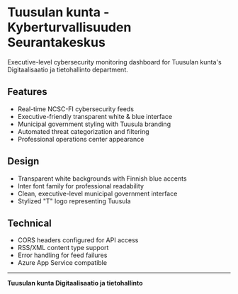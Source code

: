 # Tuusulan kunta - Kyberturvallisuuden Seurantakeskus

Executive-level cybersecurity monitoring dashboard for Tuusulan kunta's Digitaalisaatio ja tietohallinto department.

## Features
- Real-time NCSC-FI cybersecurity feeds
- Executive-friendly transparent white & blue interface  
- Municipal government styling with Tuusula branding
- Automated threat categorization and filtering
- Professional operations center appearance

## Design
- Transparent white backgrounds with Finnish blue accents
- Inter font family for professional readability
- Clean, executive-level municipal government interface
- Stylized "T" logo representing Tuusula

## Technical
- CORS headers configured for API access
- RSS/XML content type support
- Error handling for feed failures
- Azure App Service compatible

---
**Tuusulan kunta Digitaalisaatio ja tietohallinto**
 